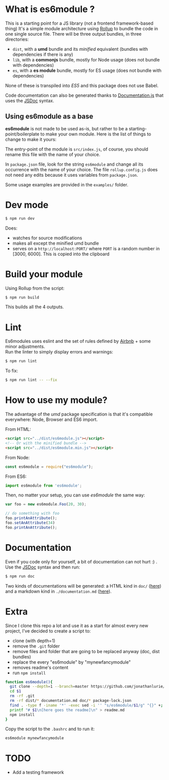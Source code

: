 # What is es6module ?
This is a starting point for a JS library (not a frontend framework-based thing)
It's a simple module architecture using [Rollup](http://rollupjs.org) to bundle the code in one single source file. There will be three output bundles, in three directories:
- `dist`, with a **umd** bundle and its *minified* equivalent (bundles with dependencies if there is any)
- `lib`, with a **commonjs** bundle, mostly for Node usage (does not bundle with dependencies)
- `es`, with a **es module** bundle, mostly for ES usage (does not bundle with dependencies)

None of these is transpiled into *ES5* and this package does not use Babel.

Code documentation can also be generated thanks to [Documentation.js](http://documentation.js.org/) that uses the [JSDoc](http://usejsdoc.org/) syntax.

## Using es6module as a base
**es6module** is not made to be used as-is, but rather to be a starting-point/boilerplate to make your own module. Here is the list of things to change to make it yours:

The entry-point of the module is `src/index.js`, of course, you should rename this file with the name of your choice.

In `package.json` file, look for the string `es6module` and change all its occurrence with the name of your choice. The file `rollup.config.js` does not need any edits because it uses variables from `package.json`.

Some usage examples are provided in the `examples/` folder.

# Dev mode
```bash
$ npm run dev
```
Does:
- watches for source modifications
- makes all except the minified umd bundle
- serves on a `http://localhost:PORT/` where `PORT` is a random number in [3000, 6000]. This is copied into the clipboard

# Build your module
Using Rollup from the script:  
```bash
$ npm run build
```
This builds all the 4 outputs.

# Lint
Es6modules uses eslint and the set of rules defined by [Airbnb](https://github.com/airbnb/javascript) + some minor adjustments.  
Run the linter to simply display errors and warnings:
```bash
$ npm run lint
```

To fix:
```bash
$ npm run lint -- --fix
```

# How to use my module?
The advantage of the *umd* package specification is that it's compatible everywhere: Node, Browser and ES6 import.

From HTML:
```html
<script src="../dist/es6module.js"></script>
<!-- Or with the minified bundle -->
<script src="../dist/es6module.min.js"></script>
```

From Node:
```js
const es6module = require("es6module");
```

From ES6:
```js
import es6module from 'es6module';
```

Then, no matter your setup, you can use *es6module* the same way:
```js
var foo = new es6module.Foo(20, 30);

// do something with foo
foo.printAnAttribute();
foo.setAnAttribute(34)
foo.printAnAttribute();
```

# Documentation
Even if you code only for yourself, a bit of documentation can not hurt :) .  
Use the [JSDoc](http://usejsdoc.org/) syntax and then run:  
```bash
$ npm run doc
```
Two kinds of documentations will be generated: a HTML kind in `doc/` ([here](http://me.jonathanlurie.fr/es6module/doc/)) and a markdown kind in `./documentation.md` ([here](https://github.com/jonathanlurie/es6module/blob/master/documentation.md)).

# Extra
Since I clone this repo a lot and use it as a start for almost every new project, I've decided to create a script to:
- clone (with depth=1)
- remove the `.git` folder
- remove files and folder that are going to be replaced anyway (doc, dist bundles)
- replace the every "es6module" by "mynewfancymodule"
- removes readme's content
- run `npm install`

```bash
function es6module(){
  git clone --depth=1 --branch=master https://github.com/jonathanlurie/es6module.git  $1
  cd $1
  rm -rf .git
  rm -rf dist/* documentation.md doc/* package-lock.json
  find . -type f -iname '*' -exec sed -i '' "s/es6module/$1/g" "{}" +;
  printf "# $1\n[here goes the readme]\n" > readme.md
  npm install
}
```

Copy the script to the `.bashrc` and to run it:
```bash
es6module mynewfancymodule
```

# TODO
- Add a testing framework
